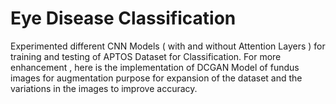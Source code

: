 # Eye Disease Classification

Experimented different CNN Models ( with and without Attention Layers ) for training and testing of APTOS Dataset for Classification.  For more enhancement , here is the implementation of DCGAN Model of fundus images for augmentation purpose for expansion of the dataset and the variations in the images to improve accuracy.
